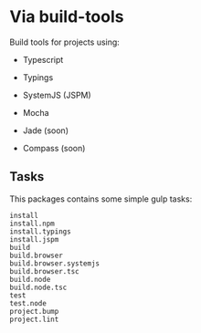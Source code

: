 # Via build-tools #

Build tools for projects using:

 - Typescript
 - Typings
 - SystemJS (JSPM)
 - Mocha

 - Jade (soon)
 - Compass (soon)

## Tasks ##

This packages contains some simple gulp tasks:

````
install
install.npm
install.typings
install.jspm
build
build.browser
build.browser.systemjs
build.browser.tsc
build.node
build.node.tsc
test
test.node
project.bump
project.lint
````
